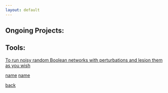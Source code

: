 ```yaml
---
layout: default
---
```



## Ongoing Projects:


## Tools:
[To run noisy random Boolean networks with perturbations and lesion them as you wish](https://github.com/basakkcgl/RBNsims)

[name](link)
[name](link)


[back](../index.md)
